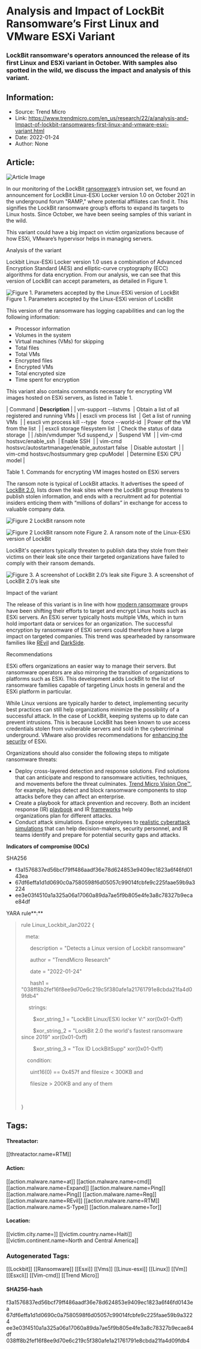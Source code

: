 # Analysis and Impact of LockBit Ransomware’s First Linux and VMware ESXi Variant
### LockBit ransomware's operators announced the release of its first Linux and ESXi variant in October. With samples also spotted in the wild, we discuss the impact and analysis of this variant.

## Information:
+ Source: Trend Micro
+ Link: https://www.trendmicro.com/en_us/research/22/a/analysis-and-Impact-of-lockbit-ransomwares-first-linux-and-vmware-esxi-variant.html
+ Date: 2022-01-24
+ Author: None


## Article:
![Article Image](https://www.trendmicro.com/content/dam/trendmicro/global/en/research/22/a/analysis-and-impact-of-lockbit-ransomwares-first-linux-and-vmware-esxi-variant/analysis_and%20mpact_of_lockbit_ransomwares_first_linux_and_vmware_esxi_variant.jpg)





In our monitoring of the LockBit [ransomware](https://www.trendmicro.com/vinfo/us/security/definition/ransomware)’s intrusion set, we found an announcement for LockBit Linux-ESXi Locker version 1.0 on October 2021 in the underground forum "RAMP," where potential affiliates can find it. This signifies the LockBit ransomware group’s efforts to expand its targets to Linux hosts. Since October, we have been seeing samples of this variant in the wild.


This variant could have a big impact on victim organizations because of how ESXi, VMware’s hypervisor helps in managing servers.


Analysis of the variant


Lockbit Linux-ESXi Locker version 1.0 uses a combination of Advanced Encryption Standard (AES) and elliptic-curve cryptography (ECC) algorithms for data encryption. From our analysis, we can see that this version of LockBit can accept parameters, as detailed in Figure 1.






![Figure 1. Parameters accepted by the Linux-ESXi version of LockBit](https://marvel-b1-cdn.bc0a.com/f00000000017219/www.trendmicro.com/content/dam/trendmicro/global/en/research/22/a/analysis-and-impact-of-lockbit-ransomwares-first-linux-and-vmware-esxi-variant/fig%201Parameters%20accepted%20by%20the%20Linux-ESXi%20version%20of%20LockBit.jpg)
Figure 1. Parameters accepted by the Linux-ESXi version of LockBit





This version of the ransomware has logging capabilities and can log the following information:


* Processor information
* Volumes in the system
* Virtual machines (VMs) for skipping
* Total files
* Total VMs
* Encrypted files
* Encrypted VMs
* Total encrypted size
* Time spent for encryption


This variant also contains commands necessary for encrypting VM images hosted on ESXi servers, as listed in Table 1.




| Command | **Description** |
| vm-support --listvms  | Obtain a list of all registered and running VMs |
| esxcli vm process list  | Get a list of running VMs  |
| esxcli vm process kill --type   force --world-id  | Power off the VM from the list  |
| esxcli storage filesystem list  | Check the status of data storage  |
| /sbin/vmdumper %d suspend\_v  | Suspend VM  |
| vim-cmd hostsvc/enable\_ssh  | Enable SSH  |
| vim-cmd hostsvc/autostartmanager/enable\_autostart false  | Disable autostart  |
| vim-cmd hostsvc/hostsummary grep cpuModel  | Determine ESXi CPU model |


Table 1. Commands for encrypting VM images hosted on ESXi servers


The ransom note is typical of LockBit attacks. It advertises the speed of [LockBit 2.0](https://www.trendmicro.com/en_us/research/21/h/lockbit-resurfaces-with-version-2-0-ransomware-detections-in-chi.html), lists down the leak sites where the LockBit group threatens to publish stolen information, and ends with a recruitment ad for potential insiders enticing them with “millions of dollars” in exchange for access to valuable company data.






![Figure 2 LockBit ransom note](https://marvel-b1-cdn.bc0a.com/f00000000017219/www.trendmicro.com/content/dam/trendmicro/global/en/research/22/a/analysis-and-impact-of-lockbit-ransomwares-first-linux-and-vmware-esxi-variant/fig%202%20A%20ransom%20note%20of%20the%20Linux-ESXi%20version%20of%20LockBit%20a.jpg)




![Figure 2 LockBit ransom note](https://marvel-b1-cdn.bc0a.com/f00000000017219/www.trendmicro.com/content/dam/trendmicro/global/en/research/22/a/analysis-and-impact-of-lockbit-ransomwares-first-linux-and-vmware-esxi-variant/fig%202%20A%20ransom%20note%20of%20the%20Linux-ESXi%20version%20of%20LockBit%20b.jpg)
Figure 2. A ransom note of the Linux-ESXi version of LockBit




LockBit's operators typically threaten to publish data they stole from their victims on their leak site once their targeted organizations have failed to comply with their ransom demands.






![Figure 3. A screenshot of LockBit 2.0’s leak site](https://marvel-b1-cdn.bc0a.com/f00000000017219/www.trendmicro.com/content/dam/trendmicro/global/en/research/22/a/analysis-and-impact-of-lockbit-ransomwares-first-linux-and-vmware-esxi-variant/LockBit%20leak%20blog.jpg)
Figure 3. A screenshot of LockBit 2.0’s leak site




Impact of the variant


The release of this variant is in line with how [modern ransomware](https://www.trendmicro.com/vinfo/us/security/news/cybercrime-and-digital-threats/modern-ransomwares-double-extortion-tactics-and-how-to-protect-enterprises-against-them) groups have been shifting their efforts to target and encrypt Linux hosts such as ESXi servers. An ESXi server typically hosts multiple VMs, which in turn hold important data or services for an organization. The successful encryption by ransomware of ESXi servers could therefore have a large impact on targeted companies. This trend was spearheaded by ransomware families like [REvil](https://www.trendmicro.com/vinfo/us/security/news/ransomware-spotlight/ransomware-spotlight-revil) and [DarkSide](/en_us/research/21/e/what-we-know-about-darkside-ransomware-and-the-us-pipeline-attac.html).


Recommendations


ESXi offers organizations an easier way to manage their servers. But ransomware operators are also mirroring the transition of organizations to platforms such as ESXi. This development adds LockBit to the list of ransomware families capable of targeting Linux hosts in general and the ESXi platform in particular.


While Linux versions are typically harder to detect, implementing security best practices can still help organizations minimize the possibility of a successful attack. In the case of LockBit, keeping systems up to date can prevent intrusions. This is because LockBit has been known to use access credentials stolen from vulnerable servers and sold in the cybercriminal underground. VMware also provides recommendations for [enhancing the security](https://docs.vmware.com/en/VMware-vSphere/7.0/com.vmware.vsphere.security.doc/GUID-E9B71B85-FBA3-447C-8A60-DEE2AE1A405A.html) of ESXi.


Organizations should also consider the following steps to mitigate ransomware threats:


* Deploy cross-layered detection and response solutions. Find solutions that can anticipate and respond to ransomware activities, techniques, and movements before the threat culminates. [Trend Micro Vision One™️](https://www.trendmicro.com/en_us/business/products/detection-response.html), for example, helps detect and block ransomware components to stop attacks before they can affect an enterprise.
* Create a playbook for attack prevention and recovery. Both an incident response (IR) [playbook](https://csrc.nist.gov/publications/detail/sp/800-61/rev-2/final) and IR [frameworks](https://www.cynet.com/incident-response/incident-response-sans-the-6-steps-in-depth/) help organizations plan for different attacks.
* Conduct attack simulations. Expose employees to [realistic cyberattack simulations](https://www.nytimes.com/2021/06/03/us/politics/ransomware-cybersecurity-infrastructure.html) that can help decision-makers, security personnel, and IR teams identify and prepare for potential security gaps and attacks.






**Indicators of compromise (IOCs)**


SHA256


* f3a1576837ed56bcf79ff486aadf36e78d624853e9409ec1823a6f46fd0143ea
* 67df6effa1d1d0690c0a7580598f6d05057c99014fcbfe9c225faae59b9a3224
* ee3e03f4510a1a325a06a17060a89da7ae5f9b805e4fe3a8c78327b9ecae84df


YARA rule**:**  





> rule Linux\_Lockbit\_Jan2022 {
> 
> 
>    meta:
> 
> 
>       description = "Detects a Linux version of Lockbit ransomware"
> 
> 
>       author = "TrendMicro Research"
> 
> 
>       date = "2022-01-24"
> 
> 
>       hash1 = "038ff8b2fef16f8ee9d70e6c219c5f380afe1a21761791e8cbda21fa4d09fdb4"
> 
> 
>      strings:
> 
> 
>         $xor\_string\_1 = "LockBit Linux/ESXi locker V:" xor(0x01-0xff)
> 
> 
>         $xor\_string\_2 = "LockBit 2.0 the world's fastest ransomware since 2019" xor(0x01-0xff)
> 
> 
>         $xor\_string\_3 = "Tox ID LockBitSupp" xor(0x01-0xff)
> 
> 
>     condition:
> 
> 
>       uint16(0) == 0x457f and filesize < 300KB and
> 
> 
>       filesize > 200KB and any of them
> 
> 
>  
> 
> 
> }
> 
> 
> 








## Tags:

#### Threatactor:
[[threatactor.name=RTM]]

#### Action:
[[action.malware.name=at]] [[action.malware.name=cmd]] [[action.malware.name=Expand]] [[action.malware.name=Ping]] [[action.malware.name=Ping]] [[action.malware.name=Reg]] [[action.malware.name=REvil]] [[action.malware.name=RTM]] [[action.malware.name=S-Type]] [[action.malware.name=Tor]]

#### Location:
[[victim.city.name=]] [[victim.country.name=Haiti]] [[victim.continent.name=North and Central America]]

### Autogenerated Tags:
[[Lockbit]] [[Ransomware]] [[Esxi]] [[Vms]] [[Linux-esxi]] [[Linux]] [[Vm]] [[Esxcli]] [[Vim-cmd]] [[Trend Micro]]
#### SHA256-hash
f3a1576837ed56bcf79ff486aadf36e78d624853e9409ec1823a6f46fd0143ea 67df6effa1d1d0690c0a7580598f6d05057c99014fcbfe9c225faae59b9a3224 ee3e03f4510a1a325a06a17060a89da7ae5f9b805e4fe3a8c78327b9ecae84df 038ff8b2fef16f8ee9d70e6c219c5f380afe1a21761791e8cbda21fa4d09fdb4

